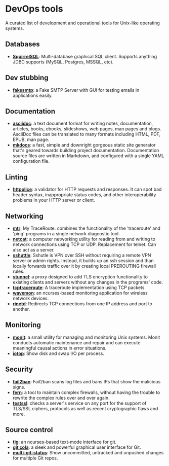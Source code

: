 DevOps tools
============

A curated list of development and operational tools for Unix-like operating
systems.

## Databases

* **[SquirrelSQL](http://squirrel-sql.sourceforge.net/)**: Multi-database
  graphical SQL client. Supports anything JDBC supports (MySQL, Postgres,
  MSSQL, etc).


## Dev stubbing

* **[fakesmtp](http://nilhcem.com/FakeSMTP/index.html)**: a Fake SMTP Server
  with GUI for testing emails in applications easily.


## Documentation

* **[asciidoc](http://www.methods.co.nz/asciidoc/)**: a text document format
  for writing notes, documentation, articles, books, ebooks, slideshows, web
  pages, man pages and blogs. AsciiDoc files can be translated to many formats
  including HTML, PDF, EPUB, man page.
* **[mkdocs](http://www.mkdocs.org/)**: a fast, simple and downright gorgeous
  static site generator that's geared towards building project documentation.
  Documentation source files are written in Markdown, and configured with a
  single YAML configuration file.

## Linting

* **[httpolice](https://github.com/vfaronov/httpolice)**: a validator for HTTP
  requests and responses. It can spot bad header syntax, inappropriate status
  codes, and other interoperability problems in your HTTP server or client.


## Networking

* **[mtr](https://www.bitwizard.nl/mtr/)**: My TraceRoute. combines the
  functionality of the 'traceroute' and 'ping' programs in a single network
  diagnostic tool.
* **[netcat](https://en.wikipedia.org/wiki/Netcat)**: a computer networking
  utility for reading from and writing to network connections using TCP or
  UDP. Replacement for telnet. Can also act as a server.
* **[sshuttle](https://github.com/apenwarr/sshuttle)**: Sshutle is VPN over
  SSH without requiring a remote VPN server or admin rights. Instead, it
  builds up an ssh session and than locally forwards traffic over it by
  creating local PREROUTING firewall rules.
* **[stunnel](https://www.stunnel.org/)**: a proxy designed to add TLS
  encryption functionality to existing clients and servers without any changes
  in the programs' code.
* **[tcptraceroute](https://linux.die.net/man/1/tcptraceroute)**: A traceroute
  implementation using TCP packets
* **[wavemon](https://github.com/uoaerg/wavemon)**: an ncurses-based
  monitoring application for wireless network devices.
* **[rinetd](https://www.boutell.com/rinetd/)**: Redirects TCP connections
  from one IP address and port to another. 


## Monitoring

* **[monit](https://mmonit.com/monit/)**: a small utility for managing and
  monitoring Unix systems. Monit conducts automatic maintenance and repair and
  can execute meaningful causal actions in error situations.
* **[iotop](http://guichaz.free.fr/iotop/)**: Show disk and swap I/O per
  process.


## Security

* **[fail2ban](https://www.fail2ban.org/wiki/index.php/Main_Page)**: Fail2ban
  scans log files and bans IPs that show the malicious signs.
* **[fern](http://ferm.foo-projects.org/)**:  a tool to maintain complex
  firewalls, without having the trouble to rewrite the complex rules over and
  over again. 
* **[testssl](https://testssl.sh/)**: checks a server's service on any port
  for the support of TLS/SSL ciphers, protocols as well as recent
  cryptographic flaws and more. 


## Source control

* **[tig](https://github.com/jonas/tig)**: an ncurses-based text-mode
  interface for git.
* **[git cola](https://git-cola.github.io/)**: a sleek and powerful graphical
  user interface for Git.
* **[multi-git-status](https://github.com/fboender/multi-git-status)**: Show
  uncommitted, untracked and unpushed changes for multiple Git repos.
